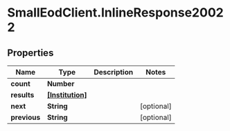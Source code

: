 # SmallEodClient.InlineResponse20022

## Properties

Name | Type | Description | Notes
------------ | ------------- | ------------- | -------------
**count** | **Number** |  | 
**results** | [**[Institution]**](Institution.md) |  | 
**next** | **String** |  | [optional] 
**previous** | **String** |  | [optional] 



